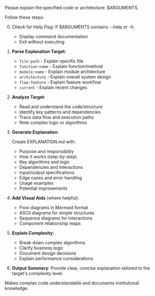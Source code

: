 Please explain the specified code or architecture: $ARGUMENTS.

Follow these steps:

0. Check for Help Flag:
   If $ARGUMENTS contains --help or -h:
   - Display command documentation
   - Exit without executing

1. **Parse Explanation Target**:
   - `file:path` - Explain specific file
   - `function:name` - Explain function/method
   - `module:name` - Explain module architecture
   - `architecture` - Explain overall system design
   - `flow:feature` - Explain feature workflow
   - `current` - Explain recent changes

2. **Analyze Target**:
   - Read and understand the code/structure
   - Identify key patterns and dependencies
   - Trace data flow and execution paths
   - Note complex logic or algorithms

3. **Generate Explanation**:
   
   Create EXPLANATION.md with:
   - Purpose and responsibility
   - How it works (step-by-step)
   - Key algorithms and logic
   - Dependencies and interactions
   - Input/output specifications
   - Edge cases and error handling
   - Usage examples
   - Potential improvements

4. **Add Visual Aids** (where helpful):
   - Flow diagrams in Mermaid format
   - ASCII diagrams for simple structures
   - Sequence diagrams for interactions
   - Component relationship maps

5. **Explain Complexity**:
   - Break down complex algorithms
   - Clarify business logic
   - Document design decisions
   - Explain performance considerations

6. **Output Summary**:
   Provide clear, concise explanation tailored to the target's complexity level.

Makes complex code understandable and documents institutional knowledge.
